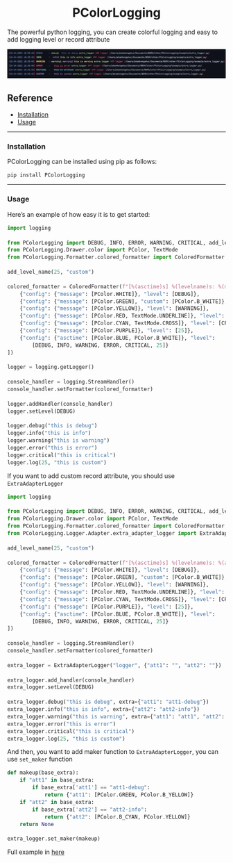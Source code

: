 <h1 align="center">PColorLogging</h1>
The powerful python logging, you can create colorful logging and easy to add logging level or record attribute

![demo](https://github.com/phamhongphuc1999/PColorLogging/blob/main/resources/demo.png?raw=true)

## Reference
- [Installation](#installation)
- [Usage](#usage)

---
### Installation <a name="installation"></a>
PColorLogging can be installed using pip as follows:
```shell
pip install PColorLogging
```

---
### Usage <a name="usage"></a>
Here’s an example of how easy it is to get started:
```python
import logging

from PColorLogging import DEBUG, INFO, ERROR, WARNING, CRITICAL, add_level_name
from PColorLogging.Drawer.color import PColor, TextMode
from PColorLogging.Formatter.colored_formatter import ColoredFormatter

add_level_name(25, "custom")

colored_formatter = ColoredFormatter(f"[%(asctime)s] %(levelname)s: %(message)s", [
    {"config": {"message": [PColor.WHITE]}, "level": [DEBUG]},
    {"config": {"message": [PColor.GREEN], "custom": [PColor.B_WHITE]}, "level": [INFO]},
    {"config": {"message": [PColor.YELLOW]}, "level": [WARNING]},
    {"config": {"message": [PColor.RED, TextMode.UNDERLINE]}, "level": [ERROR]},
    {"config": {"message": [PColor.CYAN, TextMode.CROSS]}, "level": [CRITICAL]},
    {"config": {"message": [PColor.PURPLE]}, "level": [25]},
    {"config": {"asctime": [PColor.BLUE, PColor.B_WHITE]}, "level": 
        [DEBUG, INFO, WARNING, ERROR, CRITICAL, 25]}
])

logger = logging.getLogger()

console_handler = logging.StreamHandler()
console_handler.setFormatter(colored_formatter)

logger.addHandler(console_handler)
logger.setLevel(DEBUG)

logger.debug("this is debug")
logger.info("this is info")
logger.warning("this is warning")
logger.error("this is error")
logger.critical("this is critical")
logger.log(25, "this is custom")
```

If you want to add custom record attribute, you should use `ExtraAdapterLogger`
```python
import logging

from PColorLogging import DEBUG, INFO, ERROR, WARNING, CRITICAL, add_level_name
from PColorLogging.Drawer.color import PColor, TextMode
from PColorLogging.Formatter.colored_formatter import ColoredFormatter
from PColorLogging.Logger.Adapter.extra_adapter_logger import ExtraAdapterLogger

add_level_name(25, "custom")

colored_formatter = ColoredFormatter(f"[%(asctime)s] %(levelname)s: %(att1)s %(att2)s %(message)s", [
    {"config": {"message": [PColor.WHITE]}, "level": [DEBUG]},
    {"config": {"message": [PColor.GREEN], "custom": [PColor.B_WHITE]}, "level": [INFO]},
    {"config": {"message": [PColor.YELLOW]}, "level": [WARNING]},
    {"config": {"message": [PColor.RED, TextMode.UNDERLINE]}, "level": [ERROR]},
    {"config": {"message": [PColor.CYAN, TextMode.CROSS]}, "level": [CRITICAL]},
    {"config": {"message": [PColor.PURPLE]}, "level": [25]},
    {"config": {"asctime": [PColor.BLUE, PColor.B_WHITE]}, "level": 
        [DEBUG, INFO, WARNING, ERROR, CRITICAL, 25]}
])

console_handler = logging.StreamHandler()
console_handler.setFormatter(colored_formatter)

extra_logger = ExtraAdapterLogger("logger", {"att1": "", "att2": ""})

extra_logger.add_handler(console_handler)
extra_logger.setLevel(DEBUG)

extra_logger.debug("this is debug", extra={"att1": "att1-debug"})
extra_logger.info("this is info", extra={"att2": "att2-info"})
extra_logger.warning("this is warning", extra={"att1": "att1", "att2": "att2"})
extra_logger.error("this is error")
extra_logger.critical("this is critical")
extra_logger.log(25, "this is custom")
```
And then, you want to add maker function to `ExtraAdapterLogger`, you can use `set_maker` function
```python
def makeup(base_extra):
    if "att1" in base_extra:
        if base_extra['att1'] == "att1-debug":
            return {"att1": [PColor.GREEN, PColor.B_YELLOW]}
    if "att2" in base_extra:
        if base_extra['att2'] == "att2-info":
            return {"att2": [PColor.B_CYAN, PColor.YELLOW]}
    return None

extra_logger.set_maker(makeup)
```
Full example in [here](https://github.com/phamhongphuc1999/PColorLogging/tree/main/example/basic)
